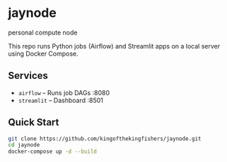 # jaynode
personal compute node

This repo runs Python jobs (Airflow) and Streamlit apps on a local server using Docker Compose.

## Services

- `airflow` – Runs job DAGs :8080
- `streamlit` – Dashboard :8501

## Quick Start

```bash
git clone https://github.com/kingofthekingfishers/jaynode.git
cd jaynode
docker-compose up -d --build